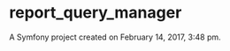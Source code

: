 report_query_manager
====================

A Symfony project created on February 14, 2017, 3:48 pm.
